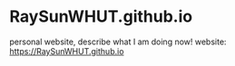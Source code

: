 # RaySunWHUT.github.io
personal website, describe what I am doing now!
website: https://RaySunWHUT.github.io
